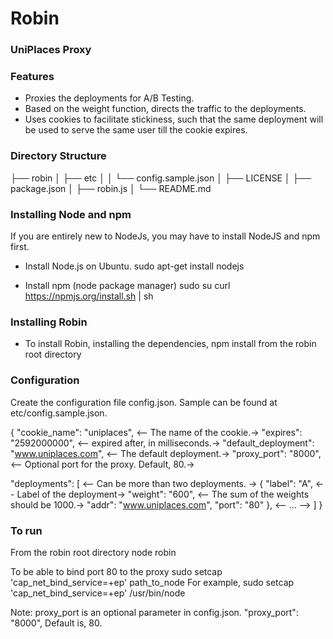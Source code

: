 Robin
=====

### UniPlaces Proxy ###

### Features
* Proxies the deployments for A/B Testing.
* Based on the weight function, directs the traffic to the deployments.
* Uses cookies to facilitate stickiness, such that the same deployment
will be used to serve the same user till the cookie expires.


### Directory Structure
├── robin
│   ├── etc
│   │   └── config.sample.json
│   ├── LICENSE
│   ├── package.json
│   ├── robin.js
│   └── README.md


### Installing Node and npm
If you are entirely new to NodeJs, you may have to install NodeJS and npm first.
* Install Node.js on Ubuntu.
sudo apt-get install nodejs 

* Install npm (node package manager)
sudo su
curl https://npmjs.org/install.sh | sh


### Installing Robin
* To install Robin, installing the dependencies,
npm install 
from the robin root directory

### Configuration
Create the configuration file config.json.
Sample can be found at etc/config.sample.json.

{
  "cookie_name": "uniplaces", <-- The name of the cookie.->
  "expires": "2592000000", <-- expired after, in milliseconds.->
  "default_deployment": "www.uniplaces.com", <-- The default deployment.->
  "proxy_port": "8000", <-- Optional port for the proxy. Default, 80.->

  "deployments": [ <-- Can be more than two deployments. ->
  {
    "label": "A", <-- Label of the deployment->
    "weight": "600", <-- The sum of the weights should be 1000.-> 
    "addr": "www.uniplaces.com",
    "port": "80"
  },
  <-- ... -->
  ]
}

### To run
From the robin root directory
node robin

To be able to bind port 80 to the proxy
sudo setcap 'cap_net_bind_service=+ep' path_to_node
For example,
sudo setcap 'cap_net_bind_service=+ep' /usr/bin/node

Note: proxy_port is an optional parameter in config.json.
"proxy_port": "8000",
Default is, 80.

